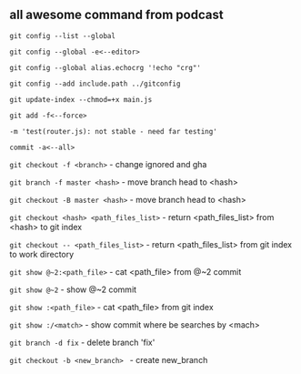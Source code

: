 ## all awesome command from podcast

`git config --list --global`

`git config --global -e<--editor>`

`git config --global alias.echocrg '!echo "crg"'`

`git config --add include.path ../gitconfig`

`git update-index --chmod=+x main.js`

`git add -f<--force>`

`-m 'test(router.js): not stable - need far testing'`

`commit -a<--all>`

`git checkout -f <branch>` - change ignored and gha

`git branch -f master <hash>` - move branch head to \<hash>

`git checkout -B master <hash>` - move branch head to \<hash>

`git checkout <hash> <path_files_list>` - return \<path_files_list> from \<hash> to git index

`git checkout -- <path_files_list>` - return \<path_files_list> from git index to work directory 

`git show @~2:<path_file>` - cat \<path_file> from @~2 commit

`git show @~2` - show @~2 commit

`git show :<path_file>` - cat \<path_file> from git index

`git show :/<match>` - show commit where be searches by \<mach>

`git branch -d fix` - delete branch 'fix'

`git checkout -b <new_branch> ` - create new_branch 




